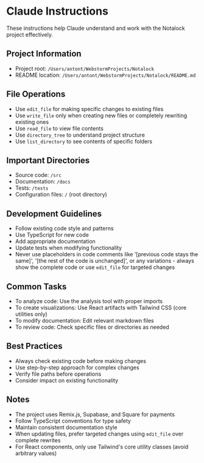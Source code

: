 # Claude Instructions

These instructions help Claude understand and work with the Notalock project effectively.

## Project Information
- Project root: `/Users/antont/WebstormProjects/Notalock`
- README location: `/Users/antont/WebstormProjects/Notalock/README.md`

## File Operations
- Use `edit_file` for making specific changes to existing files
- Use `write_file` only when creating new files or completely rewriting existing ones
- Use `read_file` to view file contents
- Use `directory_tree` to understand project structure
- Use `list_directory` to see contents of specific folders

## Important Directories
- Source code: `/src`
- Documentation: `/docs`
- Tests: `/tests`
- Configuration files: `/` (root directory)

## Development Guidelines
- Follow existing code style and patterns
- Use TypeScript for new code
- Add appropriate documentation
- Update tests when modifying functionality
- Never use placeholders in code comments like '[previous code stays the same]', 
  '[the rest of the code is unchanged]', or any variations - always show the complete code 
  or use `edit_file` for targeted changes

## Common Tasks
- To analyze code: Use the analysis tool with proper imports
- To create visualizations: Use React artifacts with Tailwind CSS (core utilities only)
- To modify documentation: Edit relevant markdown files
- To review code: Check specific files or directories as needed

## Best Practices
- Always check existing code before making changes
- Use step-by-step approach for complex changes
- Verify file paths before operations
- Consider impact on existing functionality

## Notes
- The project uses Remix.js, Supabase, and Square for payments
- Follow TypeScript conventions for type safety
- Maintain consistent documentation style
- When updating files, prefer targeted changes using `edit_file` over complete rewrites
- For React components, only use Tailwind's core utility classes (avoid arbitrary values)